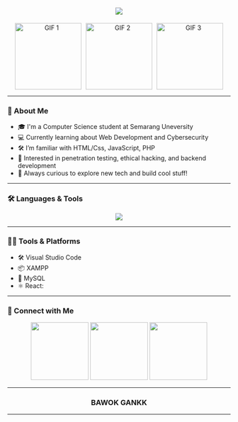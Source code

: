 <h1 align="center"><img src="https://readme-typing-svg.herokuapp.com/?lines=Hello+World!;I'm+Zacky+Sambora;Backend+Developer;Code+is+My+Weapon&center=true&size=36"></h1>

<div align="center"> <div style="display: flex; justify-content: center; flex-wrap: wrap; gap: 10px;">
    <img src="https://user-images.githubusercontent.com/74038190/213866269-5d00981c-7c98-46d7-8a8e-16f462f15227.gif" width="150" height="150" alt="GIF 1" />
    <img src="https://user-images.githubusercontent.com/74038190/213866269-5d00981c-7c98-46d7-8a8e-16f462f15227.gif" width="150" height="150" alt="GIF 2" />
    <img src="https://user-images.githubusercontent.com/74038190/213866269-5d00981c-7c98-46d7-8a8e-16f462f15227.gif" width="150" height="150" alt="GIF 3" />
  </div>
</div>

---

### 👋 About Me

- 🎓 I'm a Computer Science student at  Semarang Uneversity
- 💻 Currently learning about Web Development and Cybersecurity
- 🛠️ I’m familiar with HTML/Css, JavaScript, PHP
- 🔭 Interested in penetration testing, ethical hacking, and backend development
- 🎯 Always curious to explore new tech and build cool stuff!


---

### 🛠️ Languages & Tools

<p align="center">
  <img src="https://skillicons.dev/icons?i=linux,bash,python,js,html,css,nodejs,react,git,github,vscode" />
</p>

---

### 👨‍💻 Tools & Platforms

- 🛠️ Visual Studio Code
- 📦 XAMPP
- 🐬 MySQL
- ⚛️ React:

---

### 📡 Connect with Me 

<p align="center">
  <a href="https://www.instagram.com/hey.zacky/" target="_blank"><img src=https://user-images.githubusercontent.com/74038190/235294013-a33e5c43-a01c-43f6-b44d-a406d8b4ab75.gif width=130 /></a>
  <a href="https://discord.com/users/zacky7518" target="_blank"><img src=https://user-images.githubusercontent.com/74038190/235294015-47144047-25ab-417c-af1b-6746820a20ff.gif width=130 /></a>
   <a href="https://www.tiktok.com/@zakllyyy" target="_blank"><img src=https://user-images.githubusercontent.com/74038190/235294006-04e22871-2943-4626-9a99-e1d416cbda26.gif width=130 /></a>

</p>

---
<h3 align="center">BAWOK GANKK</h3>

---











